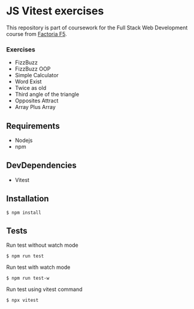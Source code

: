 # JS Vitest exercises

This repository is part of coursework for the Full Stack Web Development course from [Factoria F5](https://factoriaf5.org).

### Exercises

- FizzBuzz
- FizzBuzz OOP
- Simple Calculator
- Word Exist
- Twice as old
- Third angle of the triangle
- Opposites Attract
- Array Plus Array

## Requirements
- Nodejs
- npm

## DevDependencies
- Vitest

## Installation
```
$ npm install
```

## Tests
Run test without watch mode
```
$ npm run test
```

Run test with watch mode
```
$ npm run test-w
```

Run test using vitest command
```
$ npx vitest
```

